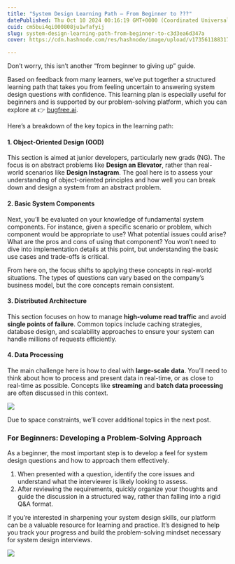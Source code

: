 ```yaml
---
title: "System Design Learning Path — From Beginner to ???"
datePublished: Thu Oct 10 2024 00:16:19 GMT+0000 (Coordinated Universal Time)
cuid: cm5bui4qi000808ju1wfafyij
slug: system-design-learning-path-from-beginner-to-c3d3ea6d347a
cover: https://cdn.hashnode.com/res/hashnode/image/upload/v1735611883172/65824fdb-5b74-45ef-a98a-28cf10476cea.png

---
```


Don’t worry, this isn’t another “from beginner to giving up” guide.

Based on feedback from many learners, we’ve put together a structured learning path that takes you from feeling uncertain to answering system design questions with confidence. This learning plan is especially useful for beginners and is supported by our problem-solving platform, which you can explore at 👉 [bugfree.ai](http://bugfree.ai/).

Here’s a breakdown of the key topics in the learning path:

#### 1\. Object-Oriented Design (OOD)

This section is aimed at junior developers, particularly new grads (NG). The focus is on abstract problems like **Design an Elevator**, rather than real-world scenarios like **Design Instagram**. The goal here is to assess your understanding of object-oriented principles and how well you can break down and design a system from an abstract problem.

#### 2\. Basic System Components

Next, you’ll be evaluated on your knowledge of fundamental system components. For instance, given a specific scenario or problem, which component would be appropriate to use? What potential issues could arise? What are the pros and cons of using that component? You won’t need to dive into implementation details at this point, but understanding the basic use cases and trade-offs is critical.

From here on, the focus shifts to applying these concepts in real-world situations. The types of questions can vary based on the company’s business model, but the core concepts remain consistent.

#### 3\. Distributed Architecture

This section focuses on how to manage **high-volume read traffic** and avoid **single points of failure**. Common topics include caching strategies, database design, and scalability approaches to ensure your system can handle millions of requests efficiently.

#### 4\. Data Processing

The main challenge here is how to deal with **large-scale data**. You’ll need to think about how to process and present data in real-time, or as close to real-time as possible. Concepts like **streaming** and **batch data processing** are often discussed in this context.

![](https://cdn.hashnode.com/res/hashnode/image/upload/v1735611879576/271e9461-5d0e-4a84-8663-da5813d66894.png)

Due to space constraints, we’ll cover additional topics in the next post.

### For Beginners: Developing a Problem-Solving Approach

As a beginner, the most important step is to develop a feel for system design questions and how to approach them effectively.

1.  When presented with a question, identify the core issues and understand what the interviewer is likely looking to assess.
2.  After reviewing the requirements, quickly organize your thoughts and guide the discussion in a structured way, rather than falling into a rigid Q&A format.

If you’re interested in sharpening your system design skills, our platform can be a valuable resource for learning and practice. It’s designed to help you track your progress and build the problem-solving mindset necessary for system design interviews.

![](https://cdn.hashnode.com/res/hashnode/image/upload/v1735611881612/f7eb6364-3385-412a-a9d1-d41e9e739127.png)